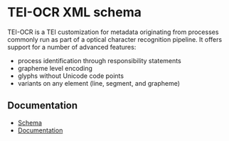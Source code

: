 # TEI-OCR XML schema

TEI-OCR is a TEI customization for metadata originating from processes commonly
run as part of a optical character recognition pipeline. It offers support for
a number of advanced features:

* process identification through responsibility statements
* grapheme level encoding
* glyphs without Unicode code points
* variants on any element (line, segment, and grapheme)

## Documentation

* [Schema](https://cdn.rawgit.com/openphilology/tei-ocr/master/schema/tei-ocr.rng)
* [Documentation](http://openphilology.github.io/nidaba/tei.html)
